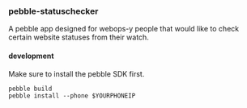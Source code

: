 ### pebble-statuschecker

A pebble app designed for webops-y people that would like to check certain website statuses from their watch.

#### development

Make sure to install the pebble SDK first.

```
pebble build
pebble install --phone $YOURPHONEIP
```

